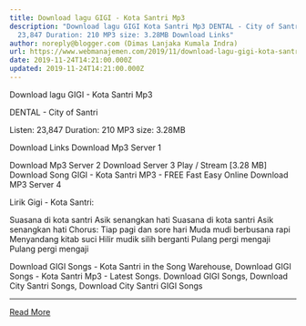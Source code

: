 ```yaml
---
title: Download lagu GIGI - Kota Santri Mp3
description: "Download lagu GIGI Kota Santri Mp3 DENTAL - City of Santri Listen:
  23,847 Duration: 210 MP3 size: 3.28MB Download Links"
author: noreply@blogger.com (Dimas Lanjaka Kumala Indra)
url: https://www.webmanajemen.com/2019/11/download-lagu-gigi-kota-santri-mp3_24.html
date: 2019-11-24T14:21:00.000Z
updated: 2019-11-24T14:21:00.000Z
---
```


Download lagu GIGI - Kota Santri Mp3

  DENTAL - City of Santri 

  Listen: 23,847 
  Duration: 210 
  MP3 size: 3.28MB 

  Download Links 
  Download Mp3 Server 1 

  Download Mp3 Server 2 
  Download Server 3 
  Play / Stream [3.28 MB] Download Song GIGI - Kota Santri MP3 - FREE Fast Easy Online 
  Download MP3 Server 4 


                             
Lirik Gigi - Kota Santri:
                             
 Suasana di kota santri 
 Asik senangkan hati 
 Suasana di kota santri 
 Asik senangkan hati 
 Chorus: 
 Tiap pagi dan sore hari 
 Muda mudi berbusana rapi 
 Menyandang kitab suci 
 Hilir mudik silih berganti 
 Pulang pergi mengaji 
 Pulang pergi mengaji 
                         
  Download GIGI Songs - Kota Santri in the Song Warehouse, Download GIGI Songs - Kota Santri Mp3 - Latest Songs.  Download GIGI Songs, Download City Santri Songs, Download City Santri GIGI Songs<hr/> <a href="https://www.webmanajemen.com/2019/11/download-lagu-gigi-kota-santri-mp3_24.html" rel="follow" class="button" id="read-more">Read More</a>